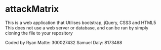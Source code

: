 # attackMatrix
This is a web application that Utilises bootstrap, jQuery, CSS3 and HTML5
This does not use a web server or database, and can be ran by simply cloning the file to your repository

Coded by 
Ryan Matte: 300027432
Samuel Daly: 8173488
